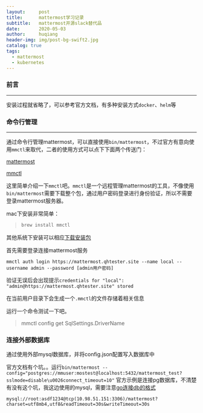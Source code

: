 ```yaml
---
layout:     post
title:      mattermost学习记录
subtitle:  	mattermost开源slack替代品
date:       2020-05-03
author:     huqiang
header-img: img/post-bg-swift2.jpg
catalog: true
tags:
  - mattermost
  - kubernetes
---
```


### 前言

---

安装过程就省略了，可以参考官方文档，有多种安装方式`docker`、`helm`等

### 命令行管理

---

通过命令行管理mattermost，可以直接使用`bin/mattermost`，不过官方有意向使用`mmctl`来取代，二者的使用方式可以点下下面两个传送门：

[mattermost](https://docs.mattermost.com/administration/command-line-tools.html#)

[mmctl](https://docs.mattermost.com/administration/mmctl-cli-tool.html#)

这里简单介绍一下`mmctl`吧。`mmctl`是一个远程管理mattermost的工具，不像使用`bin/mattermost`需要下载整个包，通过用户密码登录进行身份验证，所以不需要登录mattermost服务器。

mac下安装非常简单：

> ```bash
> brew install mmctl
> ```

其他系统下安装可以相应[下载安装包](https://github.com/mattermost/mmctl/releases)

首先需要登录连接mattermost服务

```
mmctl auth login https://mattermost.qhtester.site --name local --username admin --password [admin用户密码]
```

验证无误后会出现提示`credentials for "local": "admin@https://mattermost.qhtester.site" stored`

在当前用户目录下会生成一个`.mmctl`的文件存储着相关信息

运行一个命令测试一下吧。

> mmctl config get SqlSettings.DriverName

### 连接外部数据库

通过使用外部mysql数据库，并将config.json配置写入数据库中

官方文档有个坑。。运行`bin/mattermost --config="postgres://mmuser:mostest@localhost:5432/mattermost_test?sslmode=disable\u0026connect_timeout=10"` 官方示例是连接pg数据库，不清楚有没有这个坑，我这边使用的mysql，需要注意[go连接db的格式](https://github.com/go-sql-driver/mysql#examples)

```
mysql://root:asdf1234@tcp(10.98.51.151:3306)/mattermost?charset=utf8mb4,utf8&readTimeout=30s&writeTimeout=30s
```

